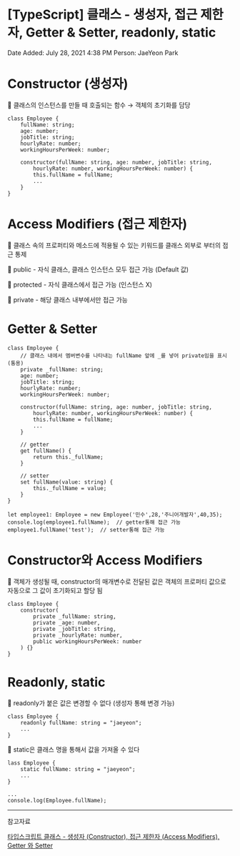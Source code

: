# [TypeScript] 클래스 - 생성자, 접근 제한자, Getter & Setter, readonly, static

Date Added: July 28, 2021 4:38 PM
Person: JaeYeon Park

# Constructor (생성자)

📌 클래스의 인스턴스를 만들 때 호출되는 함수 → 객체의 초기화를 담당

```tsx
class Employee {
	fullName: string;
	age: number;
	jobTitle: string;
	hourlyRate: number;
	workingHoursPerWeek: number;

	constructor(fullName: string, age: number, jobTitle: string, 
		hourlyRate: number, workingHoursPerWeek: number) {
		this.fullName = fullName;
		...
	}
}
```

# Access Modifiers (접근 제한자)

📌 클래스 속의 프로퍼티와 메소드에 적용될 수 있는 키워드를 클래스 외부로 부터의 접근 통제

📌 public - 자식 클래스, 클래스 인스턴스 모두 접근 가능 (Default 값)

📌 protected - 자식 클래스에서 접근 가능 (인스턴스 X)

📌 private - 해당 클래스 내부에서만 접근 가능

# Getter & Setter

```tsx
class Employee {
	// 클래스 내에서 멤버변수를 나타내는 fullName 앞에 _를 넣어 private임을 표시(통용)
	private _fullName: string;
	age: number;
	jobTitle: string;
	hourlyRate: number;
	workingHoursPerWeek: number;

	constructor(fullName: string, age: number, jobTitle: string, 
		hourlyRate: number, workingHoursPerWeek: number) {
		this.fullName = fullName;
		...
	}

	// getter
	get fullName() {
		return this._fullName;
	}
	
	// setter
	set fullName(value: string) {
		this._fullName = value;
	}
}

let employee1: Employee = new Employee('민수',28,'주니어개발자',40,35);
console.log(employee1.fullName);  // getter통해 접근 가능
employee1.fullName('test');  // setter통해 접근 가능
```

# Constructor와 Access Modifiers

📌 객체가 생성될 때, constructor의 매개변수로 전달된 값은 객체의 프로퍼티 값으로 자동으로 그 값이 초기화되고 할당 됨

```tsx
class Employee {
	constructor(
		private _fullName: string,
		private _age: number,
		private _jobTitle: string,
		private _hourlyRate: number,
		public workingHoursPerWeek: number
	) {}
}
```

# Readonly, static

📌 readonly가 붙은 값은 변경할 수 없다 (생성자 통해 변경 가능)

```tsx
class Employee {
	readonly fullName: string = "jaeyeon";
	...
}
```

📌 static은 클래스 명을 통해서 값을 가져올 수 있다

```tsx
lass Employee {
	static fullName: string = "jaeyeon";
	...
}

...
console.log(Employee.fullName);
```

---

참고자료

[타입스크립트 클래스 - 생성자 (Constructor), 접근 제한자 (Access Modifiers), Getter 와 Setter](https://www.youtube.com/watch?v=sPM94o5_WVU&list=PLJf6aFJoJtbUXW6T4lPUk7C66yEneX7MN&index=10)
